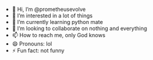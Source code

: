 - 👋 Hi, I’m @prometheusevolve
- 👀 I’m interested in a lot of things
- 🌱 I’m currently learning python mate
- 💞️ I’m looking to collaborate on nothing and everything
- 📫 How to reach me, only God knows
- 😄 Pronouns: lol
- ⚡ Fun fact: not funny

<!---
prometheusevolve/prometheusevolve is a ✨ special ✨ repository because its `README.md` (this file) appears on your GitHub profile.
You can click the Preview link to take a look at your changes.
--->
